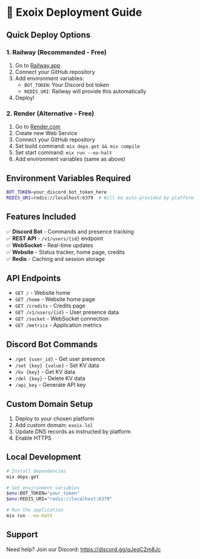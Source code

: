 # 🚀 Exoix Deployment Guide

## Quick Deploy Options

### 1. Railway (Recommended - Free)
1. Go to [Railway.app](https://railway.app)
2. Connect your GitHub repository
3. Add environment variables:
   - `BOT_TOKEN`: Your Discord bot token
   - `REDIS_URI`: Railway will provide this automatically
4. Deploy!

### 2. Render (Alternative - Free)
1. Go to [Render.com](https://render.com)
2. Create new Web Service
3. Connect your GitHub repository
4. Set build command: `mix deps.get && mix compile`
5. Set start command: `mix run --no-halt`
6. Add environment variables (same as above)

## Environment Variables Required

```bash
BOT_TOKEN=your_discord_bot_token_here
REDIS_URI=redis://localhost:6379  # Will be auto-provided by platform
```

## Features Included

✅ **Discord Bot** - Commands and presence tracking  
✅ **REST API** - `/v1/users/{id}` endpoint  
✅ **WebSocket** - Real-time updates  
✅ **Website** - Status tracker, home page, credits  
✅ **Redis** - Caching and session storage  

## API Endpoints

- `GET /` - Website home
- `GET /home` - Website home page
- `GET /credits` - Credits page
- `GET /v1/users/{id}` - User presence data
- `GET /socket` - WebSocket connection
- `GET /metrics` - Application metrics

## Discord Bot Commands

- `/get {user_id}` - Get user presence
- `/set {key} {value}` - Set KV data
- `/kv {key}` - Get KV data
- `/del {key}` - Delete KV data
- `/api_key` - Generate API key

## Custom Domain Setup

1. Deploy to your chosen platform
2. Add custom domain: `exoix.lol`
3. Update DNS records as instructed by platform
4. Enable HTTPS

## Local Development

```bash
# Install dependencies
mix deps.get

# Set environment variables
$env:BOT_TOKEN="your_token"
$env:REDIS_URI="redis://localhost:6379"

# Run the application
mix run --no-halt
```

## Support

Need help? Join our Discord: https://discord.gg/qJeqC2m8Jc
